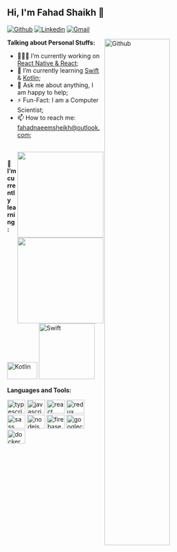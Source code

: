 ## Hi, I'm Fahad Shaikh 🚀

[![Github](https://img.shields.io/badge/-Github-000?style=flat&logo=Github&logoColor=white)](https://github.com/fahadshaikh99/)
[![Linkedin](https://img.shields.io/badge/-LinkedIn-blue?style=flat&logo=Linkedin&logoColor=white)](https://www.linkedin.com/in/fahadshaikh99/)
[![Gmail](https://img.shields.io/badge/-Gmail-c14438?style=flat&logo=Gmail&logoColor=white)](mailto:fahadshaikhnaeem@gmail.com)
<br />

  <img width="55%" align="right" alt="Github" src="https://raw.githubusercontent.com/onimur/.github/master/.resources/git-header.svg" />

**Talking about Personal Stuffs:**
- 👨🏽‍💻 I’m currently working on [React Native & React](https://github.com/facebook/react-native);
- 🌱 I’m currently learning [Swift](https://github.com/apple/swift) & [Kotlin](https://github.com/JetBrains/kotlin); 
- 💬 Ask me about anything, I am happy to help;
- ⚡️ Fun-Fact: I am a Computer Scientist;
- 📫 How to reach me: fahadnaeemsheikh@outlook.com;
<br />

<img height="200" align="right" src="https://cdn.jsdelivr.net/gh/devicons/devicon/icons/javascript/javascript-original.svg">
<img height="200" align="right"  src="https://cdn.jsdelivr.net/gh/devicons/devicon/icons/react/react-original-wordmark.svg">

#### 🌱 I’m currently learning:

<span>
  <img width="70px" height="40px" src="https://repository-images.githubusercontent.com/3432266/7e79bf80-7aa6-11eb-9cbd-d7bda7eaf1aa" alt="Kotlin"/>
  <img width="130px" height="130px" src="https://www.swift.org/assets/images/swift~dark.svg" alt="Swift"/>
</span>
<br />

**Languages and Tools:**  

<div align="left">
  <img src="https://cdn.jsdelivr.net/gh/devicons/devicon/icons/typescript/typescript-original.svg" height="32" width="42" alt="typescript logo"  />
  <img src="https://cdn.jsdelivr.net/gh/devicons/devicon/icons/javascript/javascript-original.svg" height="32" width="42" alt="javascript logo"  />
  <img src="https://cdn.jsdelivr.net/gh/devicons/devicon/icons/react/react-original-wordmark.svg" height="32" width="42" alt="react logo"  />
  <img src="https://cdn.jsdelivr.net/gh/devicons/devicon/icons/redux/redux-original.svg" height="32" width="42" alt="redux logo"  />
  <img src="https://cdn.jsdelivr.net/gh/devicons/devicon/icons/sass/sass-original.svg" height="32" width="42" alt="sass logo"  />
  <img src="https://cdn.jsdelivr.net/gh/devicons/devicon/icons/nodejs/nodejs-original.svg" height="32" width="42" alt="nodejs logo"  />
  <img src="https://cdn.jsdelivr.net/gh/devicons/devicon/icons/firebase/firebase-plain.svg" height="32" width="42" alt="firebase logo"  />
  <img src="https://cdn.jsdelivr.net/gh/devicons/devicon/icons/googlecloud/googlecloud-original.svg" height="32" width="42" alt="googlecloud logo"  />
  <img src="https://cdn.jsdelivr.net/gh/devicons/devicon/icons/docker/docker-original.svg" height="32" width="42" alt="docker logo"  />
</div>

